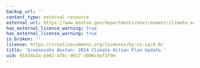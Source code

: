 ```yaml
---
backup_url: ''
content_type: external-resource
external_url: https://www.boston.gov/departments/environment/climate-action-plan#climate-action-plan
has_external_licence_warning: true
has_external_license_warning: true
is_broken: ''
license: https://creativecommons.org/licenses/by-nc-sa/4.0/
title: 'Greenovate Boston: 2014 Climate Action Plan Update.'
uid: 05439a3a-b941-4f6c-9017-10d6c9af2f9e
---
```

